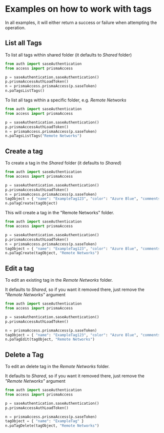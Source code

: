 # Examples on how to work with tags
In all examples, it will either return a success or failure when attempting the operation.

## List all Tags
To list all tags within shared folder (it defaults to _Shared_ folder)
```python
from auth import saseAuthentication
from access import prismaAccess

p = saseAuthentication.saseAuthentication()
p.prismaAccessAuthLoadToken()
n = prismaAccess.prismaAccess(p.saseToken)
n.paTagsListTags()
```


To list all tags within a specific folder, e.g. _Remote Networks_
```python
from auth import saseAuthentication
from access import prismaAccess

p = saseAuthentication.saseAuthentication()
p.prismaAccessAuthLoadToken()
n = prismaAccess.prismaAccess(p.saseToken)
n.paTagsListTags("Remote Networks")
```


## Create a tag
To create a tag in the _Shared_ folder (it defaults to _Shared_)
```python
from auth import saseAuthentication
from access import prismaAccess

p = saseAuthentication.saseAuthentication()
p.prismaAccessAuthLoadToken()
n = prismaAccess.prismaAccess(p.saseToken)
tagObject = { "name": "ExampleTag123", "color": "Azure Blue", "comments": "test 1234 tag object."}
n.paTagCreate(tagObject)
```

This will create a tag in the "Remote Networks" folder.
```python
from auth import saseAuthentication
from access import prismaAccess

p = saseAuthentication.saseAuthentication()
p.prismaAccessAuthLoadToken()
n = prismaAccess.prismaAccess(p.saseToken)
tagObject = { "name": "ExampleTag123", "color": "Azure Blue", "comments": "test 1234 tag object."}
n.paTagCreate(tagObject, "Remote Networks")
```

## Edit a tag
To edit an existing tag in the _Remote Networks_ folder. 

It defaults to _Shared_, so if you want it removed there, just remove the _"Remote Networks"_ argument

```python
from auth import saseAuthentication
from access import prismaAccess

p = saseAuthentication.saseAuthentication()
p.prismaAccessAuthLoadToken()

n = prismaAccess.prismaAccess(p.saseToken)
tagObject = { "name": "ExampleTag123", "color": "Azure Blue", "comments": "test 1384 tag object."}
n.paTagEdit(tagObject, "Remote Networks")
```

## Delete a Tag
To edit an delete tag in the _Remote Networks_ folder. 

It defaults to _Shared_, so if you want it removed there, just remove the _"Remote Networks"_ argument

```python
from auth import saseAuthentication
from access import prismaAccess

p = saseAuthentication.saseAuthentication()
p.prismaAccessAuthLoadToken()

n = prismaAccess.prismaAccess(p.saseToken)
tagObject = { "name": "ExampleTag" }
n.paTagDelete(tagObject, "Remote Networks")
```